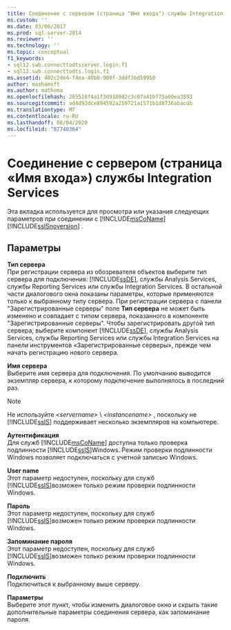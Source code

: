 ```yaml
---
title: Соединение с сервером (страница "Имя входа") службы Integration Services | Документация Майкрософт
ms.custom: ''
ms.date: 03/06/2017
ms.prod: sql-server-2014
ms.reviewer: ''
ms.technology: ''
ms.topic: conceptual
f1_keywords:
- sql12.swb.connecttodtsserver.login.f1
- sql12.swb.connecttodts.login.f1
ms.assetid: 402c2de4-f4ea-40b0-909f-3ddf3bd59950
author: mashamsft
ms.author: mathoma
ms.openlocfilehash: 285518f4a1f3d9180d2c3c07a41bf75a00ea3593
ms.sourcegitcommit: ad4d92dce894592a259721a1571b1d8736abacdb
ms.translationtype: MT
ms.contentlocale: ru-RU
ms.lasthandoff: 08/04/2020
ms.locfileid: "87740364"
---
```

# <a name="connect-to-server-login-page-integration-services"></a>Соединение с сервером (страница «Имя входа») службы Integration Services
  Эта вкладка используется для просмотра или указания следующих параметров при соединении с [!INCLUDE[msCoName](../includes/msconame-md.md)] [!INCLUDE[ssISnoversion](../includes/ssisnoversion-md.md)] .  
  
## <a name="options"></a>Параметры  
 **Тип сервера**  
 При регистрации сервера из обозревателя объектов выберите тип сервера для подключения: [!INCLUDE[ssDE](../includes/ssde-md.md)], службы Analysis Services, службы Reporting Services или службы Integration Services. В остальной части диалогового окна показаны параметры, которые применяются только к выбранному типу сервера. При регистрации сервера c панели "Зарегистрированные серверы" поле **Тип сервера** не может быть изменено и совпадает с типом сервера, показанного в компоненте "Зарегистрированные серверы". Чтобы зарегистрировать другой тип сервера, выберите компонент [!INCLUDE[ssDE](../includes/ssde-md.md)], службы Analysis Services, службы Reporting Services или службы Integration Services на панели инструментов «Зарегистрированные серверы», прежде чем начать регистрацию нового сервера.  
  
 **Имя сервера**  
 Выберите имя сервера для подключения. По умолчанию выводится экземпляр сервера, к которому подключение выполнялось в последний раз.  
  
> [!NOTE]  
>  Не используйте *\<servername>* \\ *\<instancename>* , поскольку не [!INCLUDE[ssIS](../includes/ssis-md.md)] поддерживает несколько экземпляров на компьютере.  
  
 **Аутентификация**  
 Для служб [!INCLUDE[msCoName](../includes/msconame-md.md)] доступна только проверка подлинности [!INCLUDE[ssIS](../includes/ssis-md.md)]Windows. Режим проверки подлинности Windows позволяет подключаться с учетной записью Windows.  
  
 **User name**  
 Этот параметр недоступен, поскольку для служб [!INCLUDE[ssIS](../includes/ssis-md.md)]возможен только режим проверки подлинности Windows.  
  
 **Пароль**  
 Этот параметр недоступен, поскольку для служб [!INCLUDE[ssIS](../includes/ssis-md.md)]возможен только режим проверки подлинности Windows.  
  
 **Запоминание пароля**  
 Этот параметр недоступен, поскольку для служб [!INCLUDE[ssIS](../includes/ssis-md.md)]возможен только режим проверки подлинности Windows.  
  
 **Подключить**  
 Подключиться к выбранному выше серверу.  
  
 **Параметры**  
 Выберите этот пункт, чтобы изменить диалоговое окно и скрыть такие дополнительные параметры соединения сервера, как запоминание пароля.  
  
  
